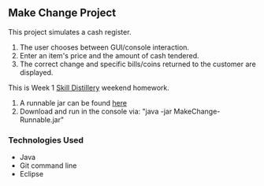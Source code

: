 ## Make Change Project

This project simulates a cash register.  
1. The user chooses between GUI/console interaction.
2. Enter an item's price and the amount of cash tendered. 
3. The correct change and specific bills/coins returned to the customer are displayed.

This is Week 1 [Skill Distillery](http://skilldistillery.com) weekend homework.

1. A runnable jar can be found [here](https://github.com/tapparoo/MakeChangeProject/raw/master/MakeChange-Runnable.jar)
2. Download and run in the console via: "java -jar MakeChange-Runnable.jar"

### Technologies Used
* Java
* Git command line
* Eclipse
